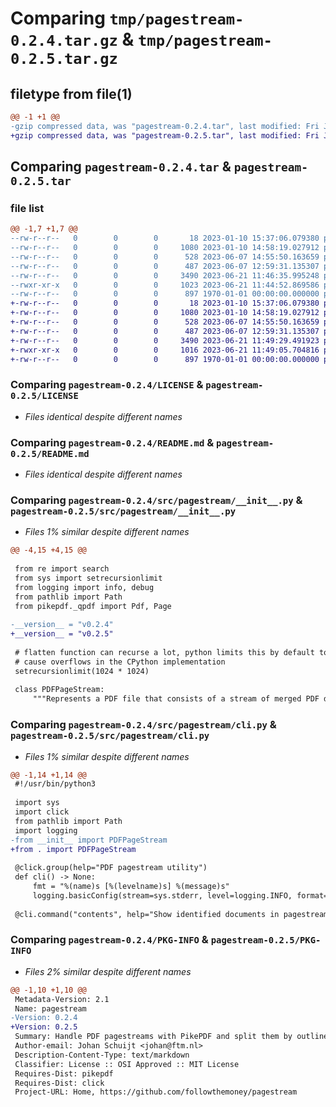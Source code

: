 # Comparing `tmp/pagestream-0.2.4.tar.gz` & `tmp/pagestream-0.2.5.tar.gz`

## filetype from file(1)

```diff
@@ -1 +1 @@
-gzip compressed data, was "pagestream-0.2.4.tar", last modified: Fri Jan  1 00:00:00 2016, max compression
+gzip compressed data, was "pagestream-0.2.5.tar", last modified: Fri Jan  1 00:00:00 2016, max compression
```

## Comparing `pagestream-0.2.4.tar` & `pagestream-0.2.5.tar`

### file list

```diff
@@ -1,7 +1,7 @@
--rw-r--r--   0        0        0       18 2023-01-10 15:37:06.079380 pagestream-0.2.4/.gitignore
--rw-r--r--   0        0        0     1080 2023-01-10 14:58:19.027912 pagestream-0.2.4/LICENSE
--rw-r--r--   0        0        0      528 2023-06-07 14:55:50.163659 pagestream-0.2.4/README.md
--rw-r--r--   0        0        0      487 2023-06-07 12:59:31.135307 pagestream-0.2.4/pyproject.toml
--rw-r--r--   0        0        0     3490 2023-06-21 11:46:35.995248 pagestream-0.2.4/src/pagestream/__init__.py
--rwxr-xr-x   0        0        0     1023 2023-06-21 11:44:52.869586 pagestream-0.2.4/src/pagestream/cli.py
--rw-r--r--   0        0        0      897 1970-01-01 00:00:00.000000 pagestream-0.2.4/PKG-INFO
+-rw-r--r--   0        0        0       18 2023-01-10 15:37:06.079380 pagestream-0.2.5/.gitignore
+-rw-r--r--   0        0        0     1080 2023-01-10 14:58:19.027912 pagestream-0.2.5/LICENSE
+-rw-r--r--   0        0        0      528 2023-06-07 14:55:50.163659 pagestream-0.2.5/README.md
+-rw-r--r--   0        0        0      487 2023-06-07 12:59:31.135307 pagestream-0.2.5/pyproject.toml
+-rw-r--r--   0        0        0     3490 2023-06-21 11:49:29.491923 pagestream-0.2.5/src/pagestream/__init__.py
+-rwxr-xr-x   0        0        0     1016 2023-06-21 11:49:05.704816 pagestream-0.2.5/src/pagestream/cli.py
+-rw-r--r--   0        0        0      897 1970-01-01 00:00:00.000000 pagestream-0.2.5/PKG-INFO
```

### Comparing `pagestream-0.2.4/LICENSE` & `pagestream-0.2.5/LICENSE`

 * *Files identical despite different names*

### Comparing `pagestream-0.2.4/README.md` & `pagestream-0.2.5/README.md`

 * *Files identical despite different names*

### Comparing `pagestream-0.2.4/src/pagestream/__init__.py` & `pagestream-0.2.5/src/pagestream/__init__.py`

 * *Files 1% similar despite different names*

```diff
@@ -4,15 +4,15 @@
 
 from re import search
 from sys import setrecursionlimit
 from logging import info, debug
 from pathlib import Path
 from pikepdf._qpdf import Pdf, Page
 
-__version__ = "v0.2.4"
+__version__ = "v0.2.5"
 
 # flatten function can recurse a lot, python limits this by default to not
 # cause overflows in the CPython implementation
 setrecursionlimit(1024 * 1024)
 
 class PDFPageStream:
     """Represents a PDF file that consists of a stream of merged PDF documents"""
```

### Comparing `pagestream-0.2.4/src/pagestream/cli.py` & `pagestream-0.2.5/src/pagestream/cli.py`

 * *Files 1% similar despite different names*

```diff
@@ -1,14 +1,14 @@
 #!/usr/bin/python3
 
 import sys
 import click
 from pathlib import Path
 import logging
-from __init__ import PDFPageStream
+from . import PDFPageStream
 
 @click.group(help="PDF pagestream utility")
 def cli() -> None:
     fmt = "%(name)s [%(levelname)s] %(message)s"
     logging.basicConfig(stream=sys.stderr, level=logging.INFO, format=fmt)
 
 @cli.command("contents", help="Show identified documents in pagestream")
```

### Comparing `pagestream-0.2.4/PKG-INFO` & `pagestream-0.2.5/PKG-INFO`

 * *Files 2% similar despite different names*

```diff
@@ -1,10 +1,10 @@
 Metadata-Version: 2.1
 Name: pagestream
-Version: 0.2.4
+Version: 0.2.5
 Summary: Handle PDF pagestreams with PikePDF and split them by outline
 Author-email: Johan Schuijt <johan@ftm.nl>
 Description-Content-Type: text/markdown
 Classifier: License :: OSI Approved :: MIT License
 Requires-Dist: pikepdf
 Requires-Dist: click
 Project-URL: Home, https://github.com/followthemoney/pagestream
```

